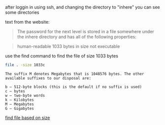 after loggin in using ssh, and changing the directory to "inhere" you can see some directories

text from the website:
>The password for the next level is stored in a file somewhere under the inhere directory and has all of the following properties:

>human-readable
1033 bytes in size
not executable


use the find command to find the file of size 1033 bytes

```bash
file . -size 1033c
```

    The suffix M denotes Megabytes that is 1048576 bytes. The other available suffixes to our disposal are:

    b – 512-byte blocks (this is the default if no suffix is used)
    c – bytes
    w – two-byte words
    k – Kilobytes
    M – Megabytes
    G – Gigabytes

[find file based on size](https://linuxconfig.org/how-to-use-find-command-to-search-for-files-based-on-file-size)
